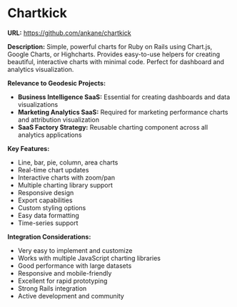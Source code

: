 # Chartkick

**URL:** https://github.com/ankane/chartkick

**Description:**
Simple, powerful charts for Ruby on Rails using Chart.js, Google Charts, or Highcharts. Provides easy-to-use helpers for creating beautiful, interactive charts with minimal code. Perfect for dashboard and analytics visualization.

**Relevance to Geodesic Projects:**
- **Business Intelligence SaaS:** Essential for creating dashboards and data visualizations
- **Marketing Analytics SaaS:** Required for marketing performance charts and attribution visualization
- **SaaS Factory Strategy:** Reusable charting component across all analytics applications

**Key Features:**
- Line, bar, pie, column, area charts
- Real-time chart updates
- Interactive charts with zoom/pan
- Multiple charting library support
- Responsive design
- Export capabilities
- Custom styling options
- Easy data formatting
- Time-series support

**Integration Considerations:**
- Very easy to implement and customize
- Works with multiple JavaScript charting libraries
- Good performance with large datasets
- Responsive and mobile-friendly
- Excellent for rapid prototyping
- Strong Rails integration
- Active development and community
